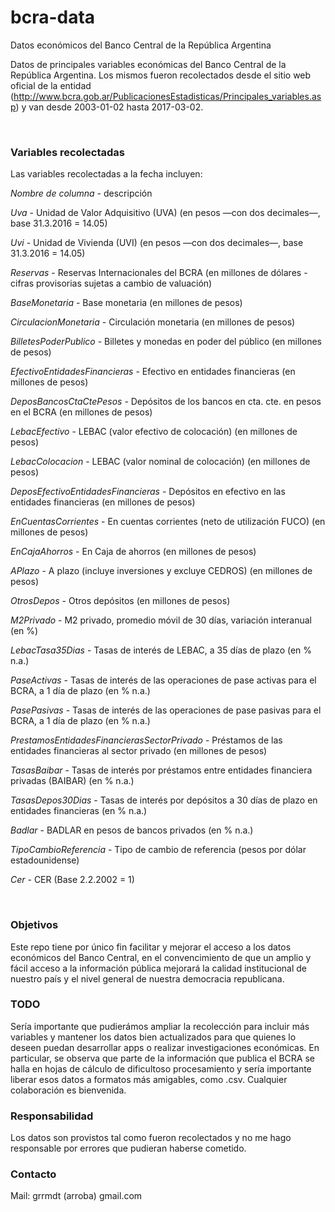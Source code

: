 # bcra-data
Datos económicos del Banco Central de la República Argentina

Datos de principales variables económicas del Banco Central de la República Argentina. Los mismos fueron recolectados desde el sitio web oficial de la entidad (http://www.bcra.gob.ar/PublicacionesEstadisticas/Principales_variables.asp) y van desde 2003-01-02 hasta 2017-03-02.

<br />

<h3>Variables recolectadas</h3>

Las variables recolectadas a la fecha incluyen:

<em>Nombre de columna</em> - descripción

<em>Uva</em> - Unidad de Valor Adquisitivo (UVA) (en pesos —con dos decimales—, base 31.3.2016 = 14.05)

<em>Uvi</em> - Unidad de Vivienda (UVI) (en pesos —con dos decimales—, base 31.3.2016 = 14.05)

<em>Reservas</em> - Reservas Internacionales del BCRA (en millones de dólares - cifras provisorias sujetas a cambio de valuación)

<em>BaseMonetaria</em> - Base monetaria (en millones de pesos)

<em>CirculacionMonetaria</em> - Circulación monetaria (en millones de pesos)

<em>BilletesPoderPublico</em> - Billetes y monedas en poder del público (en millones de pesos)

<em>EfectivoEntidadesFinancieras</em> - Efectivo en entidades financieras (en millones de pesos)

<em>DeposBancosCtaCtePesos</em> - Depósitos de los bancos en cta. cte. en pesos en el BCRA (en millones de pesos)

<em>LebacEfectivo</em> - LEBAC (valor efectivo de colocación) (en millones de pesos)

<em>LebacColocacion</em> - LEBAC (valor nominal de colocación) (en millones de pesos)

<em>DeposEfectivoEntidadesFinancieras</em> - Depósitos en efectivo en las entidades financieras (en millones de pesos)

<em>EnCuentasCorrientes</em> - En cuentas corrientes (neto de utilización FUCO) (en millones de pesos)

<em>EnCajaAhorros</em> - En Caja de ahorros (en millones de pesos)

<em>APlazo</em> - A plazo (incluye inversiones y excluye CEDROS) (en millones de pesos)

<em>OtrosDepos</em> - Otros depósitos (en millones de pesos)

<em>M2Privado</em> - M2 privado, promedio móvil de 30 días, variación interanual (en %)

<em>LebacTasa35Dias</em> - Tasas de interés de LEBAC, a 35 días de plazo (en % n.a.)

<em>PaseActivas</em> - Tasas de interés de las operaciones de pase activas para el BCRA, a 1 día de plazo (en % n.a.)

<em>PasePasivas</em> - Tasas de interés de las operaciones de pase pasivas para el BCRA, a 1 día de plazo (en % n.a.)

<em>PrestamosEntidadesFinancierasSectorPrivado</em> - Préstamos de las entidades financieras al sector privado (en millones de pesos)

<em>TasasBaibar</em> - Tasas de interés por préstamos entre entidades financiera privadas (BAIBAR) (en % n.a.)

<em>TasasDepos30Dias</em> - Tasas de interés por depósitos a 30 días de plazo en entidades financieras (en % n.a.)

<em>Badlar</em> - BADLAR en pesos de bancos privados (en % n.a.)

<em>TipoCambioReferencia</em> - Tipo de cambio de referencia (pesos por dólar estadounidense)

<em>Cer</em> - CER (Base 2.2.2002 = 1)

<br />

<h3>Objetivos</h3>
Este repo tiene por único fin facilitar y mejorar el acceso a los datos económicos del Banco Central, en el convencimiento de que un amplio y fácil acceso a la información pública mejorará la calidad institucional de nuestro país y el nivel general de nuestra democracia republicana.

<h3>TODO</h3>
Sería importante que pudierámos ampliar la recolección para incluir más variables y mantener los datos bien actualizados para que quienes lo deseen puedan desarrollar apps o realizar investigaciones económicas. En particular, se observa que parte de la información que publica el BCRA se halla en hojas de cálculo de dificultoso procesamiento y sería importante liberar esos datos a formatos más amigables, como .csv. Cualquier colaboración es bienvenida.

<h3>Responsabilidad</h3>
Los datos son provistos tal como fueron recolectados y no me hago responsable por errores que pudieran haberse cometido.

<h3>Contacto</h3>
Mail: grrmdt (arroba) gmail.com
